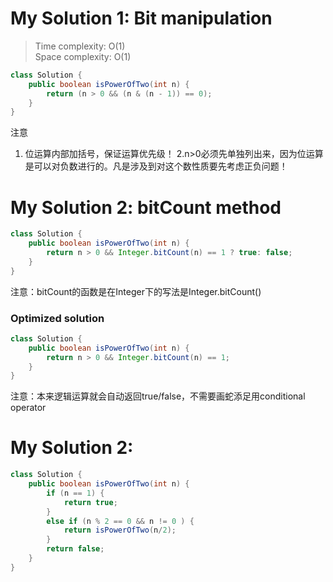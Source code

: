 # My Solution 1: Bit manipulation
> Time complexity: O(1) <br> Space complexity: O(1)
```Java
class Solution {
	public boolean isPowerOfTwo(int n) {
		return (n > 0 && (n & (n - 1)) == 0);
	}
}
```
注意<br>
1. 位运算内部加括号，保证运算优先级！ 
2.n>0必须先单独列出来，因为位运算是可以对负数进行的。凡是涉及到对这个数性质要先考虑正负问题！
# My Solution 2: bitCount method
``` Java
class Solution {
    public boolean isPowerOfTwo(int n) {
        return n > 0 && Integer.bitCount(n) == 1 ? true: false;   
    }
}
```
注意：bitCount的函数是在Integer下的写法是Integer.bitCount()
### Optimized solution
``` Java
class Solution {
    public boolean isPowerOfTwo(int n) {
        return n > 0 && Integer.bitCount(n) == 1;   
    }
}
```
注意：本来逻辑运算就会自动返回true/false，不需要画蛇添足用conditional operator
# My Solution 2: 
``` Java
class Solution {
    public boolean isPowerOfTwo(int n) {
        if (n == 1) {
            return true;
        }
        else if (n % 2 == 0 && n != 0 ) {
            return isPowerOfTwo(n/2);
        }
        return false;
    }
}
```
